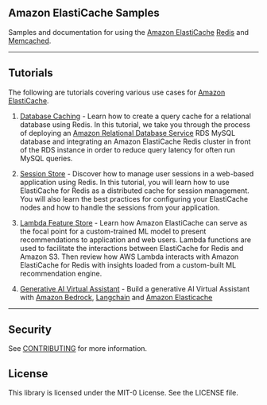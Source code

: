 ## Amazon ElastiCache Samples

Samples and documentation for using the [Amazon ElastiCache](https://aws.amazon.com/elasticache/) [Redis](https://aws.amazon.com/elasticache/redis/) and [Memcached](https://aws.amazon.com/elasticache/memcached/).

---

## Tutorials

The following are tutorials covering various use cases for [Amazon ElastiCache](https://aws.amazon.com/elasticache/).

1. [Database Caching](./database-caching/) - Learn how to create a query cache for a relational database using Redis.  In this tutorial, we take you through the process of deploying an [Amazon Relational Database Service](https://aws.amazon.com/rds/) RDS MySQL database and integrating an Amazon ElastiCache Redis cluster in front of the RDS instance in order to reduce query latency for often run MySQL queries.

2. [Session Store](./session-store/) - Discover how to manage user sessions in a web-based application using Redis.  In this tutorial, you will learn how to use ElastiCache for Redis as a distributed cache for session management. You will also learn the best practices for configuring your ElastiCache nodes and how to handle the sessions from your application. 

3. [Lambda Feature Store](./lambda-feature-store/) - Learn how Amazon ElastiCache can serve as the focal point for a custom-trained ML model to present recommendations to application and web users. Lambda functions are used to facilitate the interactions between ElastiCache for Redis and Amazon S3. Then review how AWS Lambda interacts with Amazon ElastiCache for Redis with insights loaded from a custom-built ML recommendation engine.

4. [Generative AI Virtual Assistant](./tutorials/genai-chatbot/) - Build a generative AI Virtual Assistant with [Amazon Bedrock](https://aws.amazon.com/bedrock/), [Langchain](https://github.com/langchain-ai/langchain) and [Amazon Elasticache](https://aws.amazon.com/elasticache/)
---

## Security

See [CONTRIBUTING](CONTRIBUTING.md#security-issue-notifications) for more information.

## License

This library is licensed under the MIT-0 License. See the LICENSE file.
